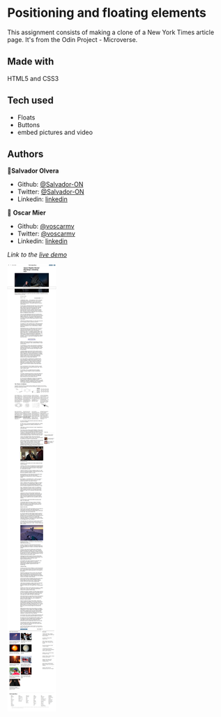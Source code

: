 # Positioning and floating elements
This assignment consists of making a clone of a New York Times article page.
It's from the Odin Project - Microverse.

## Made with
HTML5 and CSS3

## Tech used
* Floats
* Buttons
* embed pictures and video

## Authors

👤**Salvador Olvera**

- Github: [@Salvador-ON](https://github.com/Salvador-ON)
- Twitter: [@Salvador-ON](https://twitter.com/Salvador_ON)
- Linkedin: [linkedin](https://linkedin.com/in/salvador-o-13894052/
)

👤 **Oscar Mier**

- Github: [@voscarmv](https://github.com/voscarmv)
- Twitter: [@voscarmv](https://twitter.com/voscarmv)
- Linkedin: [linkedin](https://www.linkedin.com/in/oscar-mier-072984196/)

*Link to the [live demo](https://rawcdn.githack.com/voscarmv/positioning_and_floating_elements/2c860b0ee688250683a5233bbc1ec2607badfc97/index.html)*

![Screen Shot](/media/Screenshot_2020-05-08%20Space%20Ripples%20Reveal.png)
